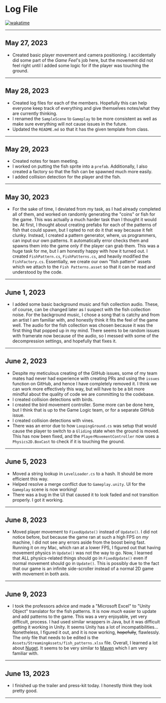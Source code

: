 # Log File

[![wakatime](https://wakatime.com/badge/github/beanbeanjuice/ecs189L-back-to-the-jungle.svg)](https://wakatime.com/badge/github/beanbeanjuice/ecs189L-back-to-the-jungle)

---

## May 27, 2023
* Created basic player movement and camera positioning. I accidentally did some part of the *Game Feel*'s job here, but the movement did not feel right until I added some logic for if the player was touching the ground.

---

## May 28, 2023
* Created log files for each of the members. Hopefully this can help everyone keep track of everything and give themselves notes/what they are currently thinking.
* I renamed the `SampleScene` to `Gameplay` to be more consistent as well as make sure everything will not cause issues in the future.
* Updated the `README.md` so that it has the given template from class.

---

## May 29, 2023
* Created notes for team meeting.
* I worked on putting the fish sprite into a `prefab`. Additionally, I also created a factory so that the fish can be spawned much more easily.
* I added collision detection for the player and the fish.

---

## May 30, 2023
* For the sake of time, I deviated from my task, as I had already completed all of them, and worked on randomly generating the "coins" or fish for the game. This was actually a much harder task than I thought it would be.
At first, I thought about creating prefabs for each of the patterns of fish that could spawn, but I opted to not do it that way because it felt clunky.
Instead, I created a pattern generator, where, us programmers, can input our own patterns. It automatically error checks them and spawns them into the game only if the player can grab them.
This was a huge task for me, but I am honestly happy with how it turned out. I created `FishPattern.cs`, `FishPatterns.cs`, and heavily modified the `FishFactory.cs`.
Essentially, we create our own "fish pattern" assets which we attach to the `Fish Patterns.asset` so that it can be read and understood by the code.

---

## June 1, 2023
* I added some basic background music and fish collection audio. These, of course, can be changed later as I suspect with the fish collection noise. For the background music, I chose a song that is catchy and from an artist I am familiar with, and honestly think it fits the feel of the game well.
The audio for the fish collection was chosen because it was the first thing that popped up in my mind. There seems to be random issues with framerate now because of the audio, so I messed with some of the decompression settings, and hopefully that fixes it.

---

## June 2, 2023
* Despite my meticulous creating of the GitHub issues, some of my team mates had never had experience with creating PRs and using the `issues` function on GitHub, and hence I have completely removed it. I think we can work more effectively this way, but will have to be a bit more mindful about the quality of code we are committing to the codebase.
* I created collision detections with birds.
* I created the bird movement controller. Some more can be done here, but I think that is up to the Game Logic team, or for a separate GitHub issue.
* I created collision detections with vines.
* There was an error due to how `LoopingGround.cs` was setup that would cause the player to switch to a `Gliding` state when the ground is moved. This has now been fixed, and the `PlayerMovementController` now uses a `Physics2D.BoxCast` to check if it is touching the ground.

---

## June 5, 2023
* Moved a string lookup in `LevelLoader.cs` to a hash. It should be more efficient this way.
* Helped resolve a merge conflict due to `Gameplay.unity`. UI for the `Gameplay` scene is now working!
* There was a bug in the UI that caused it to look faded and not transition properly. I got it working.

---

## June 8, 2023
* Moved player movement to `FixedUpdate()` instead of `Update()`. I did not notice before, but because the game ran at such a high FPS on *my* machine, I did not see any errors aside from the boost being fast. Running it on my Mac, which ran at a lower FPS, I figured out that having movement physics in `Update()` was not the way to go.
Now, I learned that ALL physics-related things should go in `FixedUpdate()` even if normal movement should go in `Update()`. This is possibly due to the fact that our game is an infinite side-scroller instead of a normal 2D game with movement in both axis.

---

## June 9, 2023
* I took the professors advice and made a "Microsoft Excel" to "Unity Object" translator for the fish patterns. It is now *much* easier to update and add patterns to the game. This was a very enjoyable, yet very difficult, process. I had used similar wrappers in Java, but it was difficult getting it working in Unity. It seems Unity has a lot of incompatibilities...
Nonetheless, I figured it out, and it is now working, ~~hopefully~~, flawlessly. The only file that needs to be edited is the `Assets/StreamingAssets/fish_patterns.xlsx` file.
Overall, I learned a lot about [Nuget](https://www.nuget.org/). It seems to be very similar to [Maven](https://mvnrepository.com/) which I am very familiar with.

---

## June 13, 2023
* I finished up the trailer and press-kit today. I honestly think they look pretty good.

---
